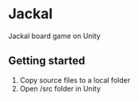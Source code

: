 # Jackal
Jackal board game on Unity

## Getting started
1) Copy source files to a local folder
2) Open /src folder in Unity

